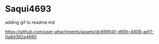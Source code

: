 # Saqui4693
adding gif to readme.md



https://github.com/user-attachments/assets/dc869041-d90b-4808-aef7-0a8d392a4660

